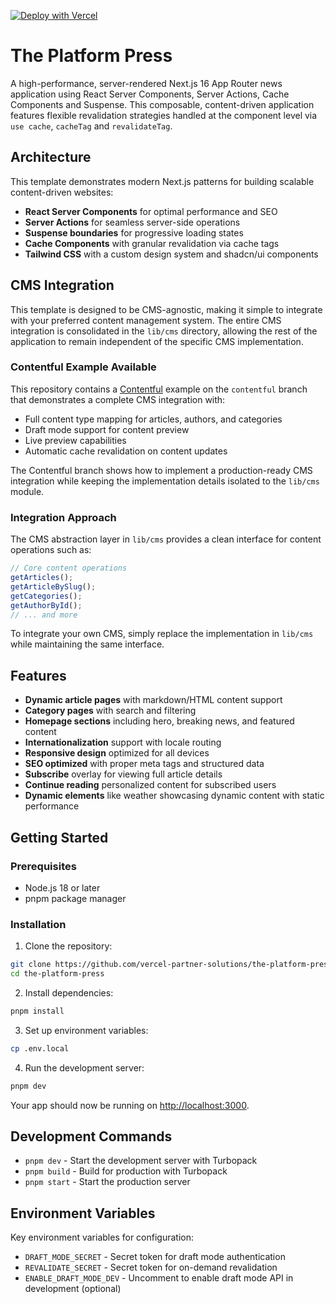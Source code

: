 [![Deploy with Vercel](https://vercel.com/button)](https://vercel.com/new/clone?repository-url=https%3A%2F%2Fgithub.com%2Fvercel-partner-solutions%2Fthe-platform-press&env=DRAFT_MODE_SECRET,REVALIDATE_SECRET&project-name=the-platform-press&repository-name=the-platform-press&demo-title=The%20Platform%20Press&demo-description=A%20high%20performance%20content-driven%20Next.js%20application&demo-url=https%3A%2F%2Fthe-platform-press.vercel.app)

# The Platform Press

A high-performance, server-rendered Next.js 16 App Router news application using React Server Components, Server Actions, Cache Components and Suspense. This composable, content-driven application features flexible revalidation strategies handled at the component level via `use cache`, `cacheTag` and `revalidateTag`.

## Architecture

This template demonstrates modern Next.js patterns for building scalable content-driven websites:

- **React Server Components** for optimal performance and SEO
- **Server Actions** for seamless server-side operations
- **Suspense boundaries** for progressive loading states
- **Cache Components** with granular revalidation via cache tags
- **Tailwind CSS** with a custom design system and shadcn/ui components

## CMS Integration

This template is designed to be CMS-agnostic, making it simple to integrate with your preferred content management system. The entire CMS integration is consolidated in the `lib/cms` directory, allowing the rest of the application to remain independent of the specific CMS implementation.

### Contentful Example Available

This repository contains a [Contentful](https://github.com/vercel-partner-solutions/the-platform-press/tree/contentful) example on the `contentful` branch that demonstrates a complete CMS integration with:

- Full content type mapping for articles, authors, and categories
- Draft mode support for content preview
- Live preview capabilities
- Automatic cache revalidation on content updates

The Contentful branch shows how to implement a production-ready CMS integration while keeping the implementation details isolated to the `lib/cms` module.

### Integration Approach

The CMS abstraction layer in `lib/cms` provides a clean interface for content operations such as:

```typescript
// Core content operations
getArticles();
getArticleBySlug();
getCategories();
getAuthorById();
// ... and more
```

To integrate your own CMS, simply replace the implementation in `lib/cms` while maintaining the same interface.

## Features

- **Dynamic article pages** with markdown/HTML content support
- **Category pages** with search and filtering
- **Homepage sections** including hero, breaking news, and featured content
- **Internationalization** support with locale routing
- **Responsive design** optimized for all devices
- **SEO optimized** with proper meta tags and structured data
- **Subscribe** overlay for viewing full article details
- **Continue reading** personalized content for subscribed users
- **Dynamic elements** like weather showcasing dynamic content with static performance

## Getting Started

### Prerequisites

- Node.js 18 or later
- pnpm package manager

### Installation

1. Clone the repository:

```bash
git clone https://github.com/vercel-partner-solutions/the-platform-press.git
cd the-platform-press
```

2. Install dependencies:

```bash
pnpm install
```

3. Set up environment variables:

```bash
cp .env.local
```

4. Run the development server:

```bash
pnpm dev
```

Your app should now be running on [http://localhost:3000](http://localhost:3000).

## Development Commands

- `pnpm dev` - Start the development server with Turbopack
- `pnpm build` - Build for production with Turbopack
- `pnpm start` - Start the production server

## Environment Variables

Key environment variables for configuration:

- `DRAFT_MODE_SECRET` - Secret token for draft mode authentication
- `REVALIDATE_SECRET` - Secret token for on-demand revalidation
- `ENABLE_DRAFT_MODE_DEV` - Uncomment to enable draft mode API in development (optional)
